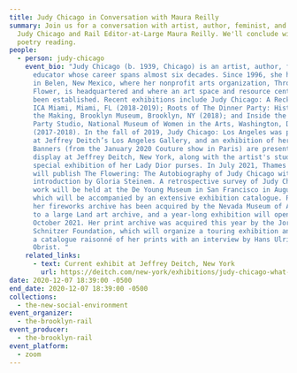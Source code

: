 ```yaml
---
title: Judy Chicago in Conversation with Maura Reilly
summary: Join us for a conversation with artist, author, feminist, and educator
  Judy Chicago and Rail Editor-at-Large Maura Reilly. We'll conclude with a
  poetry reading.
people:
  - person: judy-chicago
    event_bio: "Judy Chicago (b. 1939, Chicago) is an artist, author, feminist, and
      educator whose career spans almost six decades. Since 1996, she has lived
      in Belen, New Mexico, where her nonprofit arts organization, Through The
      Flower, is headquartered and where an art space and resource center has
      been established. Recent exhibitions include Judy Chicago: A Reckoning,
      ICA Miami, Miami, FL (2018-2019); Roots of The Dinner Party: History in
      the Making, Brooklyn Museum, Brooklyn, NY (2018); and Inside the Dinner
      Party Studio, National Museum of Women in the Arts, Washington, D.C.
      (2017-2018). In the fall of 2019, Judy Chicago: Los Angeles was presented
      at Jeffrey Deitch’s Los Angeles Gallery, and an exhibition of her Dior
      Banners (from the January 2020 Couture show in Paris) are presently on
      display at Jeffrey Deitch, New York, along with the artist's studies and a
      special exhibition of her Lady Dior purses. In July 2021, Thames & Hudson
      will publish The Flowering: The Autobiography of Judy Chicago with an
      introduction by Gloria Steinem. A retrospective survey of Judy Chicago’s
      work will be held at the De Young Museum in San Francisco in August 2021
      which will be accompanied by an extensive exhibition catalogue. Recently,
      her fireworks archive has been acquired by the Nevada Museum of Art, home
      to a large Land art archive, and a year-long exhibition will open there in
      October 2021. Her print archive was acquired this year by the Jordan
      Schnitzer Foundation, which will organize a touring exhibition and publish
      a catalogue raisonné of her prints with an interview by Hans Ulrich
      Obrist. "
    related_links:
      - text: Current exhibit at Jeffrey Deitch, New York
        url: https://deitch.com/new-york/exhibitions/judy-chicago-what-if-women-ruled-the-world
date: 2020-12-07 18:39:00 -0500
end_date: 2020-12-07 18:39:00 -0500
collections:
  - the-new-social-environment
event_organizer:
  - the-brooklyn-rail
event_producer:
  - the-brooklyn-rail
event_platform:
  - zoom
---
```

